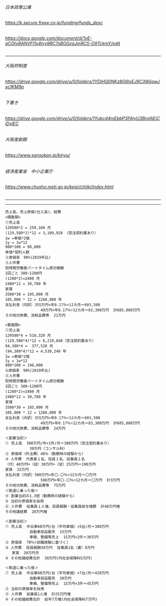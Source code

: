 ###### 日本政策公庫
###### https://k.secure.freee.co.jp/funding/funds_desc
###### https://docs.google.com/document/d/1vE-gCGtvBANVFI1x4Ivy9RC7sBGGzgJmRCS-O9TckmY/edit
---


###### 大阪府制度
###### https://drive.google.com/drive/u/0/folders/1YDiHQ0NKz8G6lxEJ9C3WjjqwJsc1KM9a

###### 下書き
###### https://drive.google.com/drive/u/0/folders/1Yubcd4mEbbP3FAlyU3BrolAEiCiDylEC

###### 大阪産創館
###### https://www.sansokan.jp/kinyu/

###### 経済産業省　中小企業庁
###### https://www.chusho.meti.go.jp/keiei/chiiki/index.html


######
######



---





---

```
売上高、売上原価(仕入高)、経費
<閑散期>
①売上高 
129580*2 = 259,160 月
(129,580*2)*12 = 3,109,920 （受注契約書あり）
1w =単価*2個
1y = 1w*12
980*100 = 98,000
単価*契約人数
②原価率　90%(2019年比)
➂人件費 
短時間労働者パートタイム成功報酬
1回ごと 380~1280円
(1280*2)=2480 月
2480*12 = 30,780 年
家賃
3500*30 = 105,000 月
105,000 * 12 = 1260,000 年
支払利息（内訳）355万円×年0.17％÷12カ月＝603,500
                49万円×年0.17％÷12カ月＝83,300万円  計685,800万円
その他光熱費、消耗品費等  21万円

<繁雑期>
①売上高 
129580*4 = 518,320 月
(129,580*4)*12 = 6,219,840（受注契約書あり）
94,380*4 =  377,520 月
(94,380*4)*12 = 4,530,240 年
1w =単価*2個
1y = 1w*12
980*200 = 196,000
②原価率　90%(2019年比)
➂人件費 
短時間労働者パートタイム成功報酬
1回ごと 380~1280円
(1280*2)=2480 月
2480*12 = 30,780 年
家賃
3500*30 = 105,000 月
105,000 * 12 = 1260,000 年
支払利息（内訳）355万円×年0.17％÷12カ月＝603,500
                49万円×年0.17％÷12カ月＝83,300万円  計685,800万円
その他光熱費、消耗品費等  24万円

```

```
＜創業当初＞
① 売上高  300万円/件×1件/月＝300万円（受注契約書あり）
           30万円（コンサル料）
② 原価率（外注費）40％（勤務時の経験から）
③ 人件費  代表者１名、役員１名、従業員１名
（代）40万円+（従）30万円+（従）25万円＝100万円
家賃  15万円
支払利息（内訳）500万円×年〇.〇％÷12カ月＝〇万円
                500万円×年〇.〇％÷12カ月＝〇万円  計3万円
その他光熱費、消耗品費等  75万円
＜軌道に乗った後＞
④ 創業当初の1.3倍（勤務時の経験から）
⑤ 当初の原価率を採用
⑥ 人件費  従業員１人増、役員報酬・従業員給与増額  計40万円増
その他諸経費  20万円増
```

```
＜創業当初＞
① 売上高  中古車60万円/台（平均単価）×5台/月＝300万円
           自動車部品販売  15万円
           車検、整備等売上  15万円×2件＝30万円
② 原価率  70％(前職経験に基づく)
③ 人件費  役員報酬30万円  従業員1名（妻）8万円
   家賃  20万円月
④ その他諸経費合計  30万円(内社会保険料5万円)

＜軌道に乗った後＞
① 売上高  中古車60万円/台（平均単価）×7台/月＝420万円
           自動車部品販売  30万円
           車検、整備等売上  15万円×3件＝45万円
② 当初の原価率を採用
③ 人件費  従業員1人増  計25万円増
④ その他諸経費合計  前年7万増(内社会保険料7万円)
```

```
```






